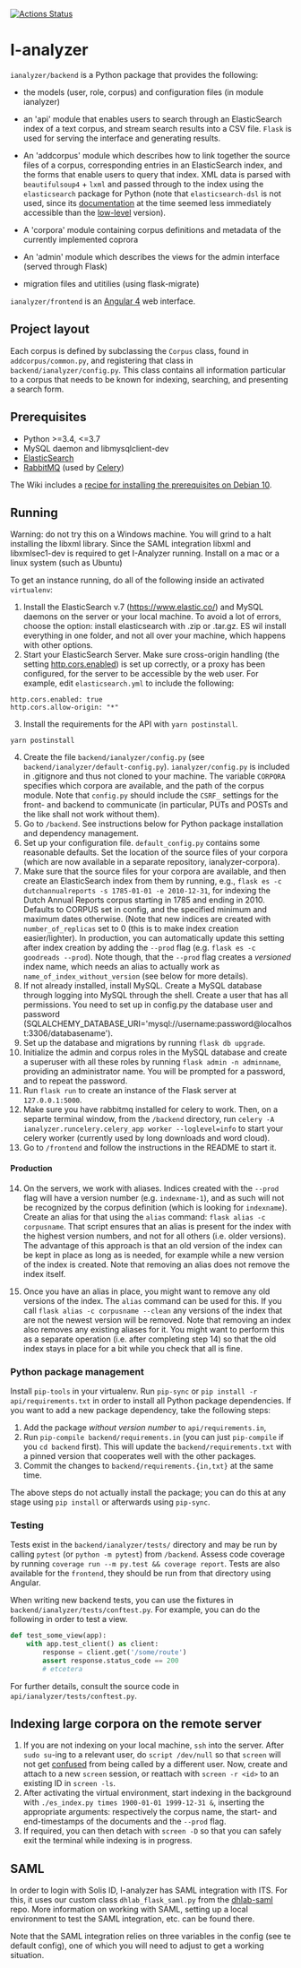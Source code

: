 [![Actions Status](https://github.com/UUDigitalHumanitiesLab/I-analyzer/workflows/Unit%20tests/badge.svg)](https://github.com/UUDigitalHumanitiesLab/I-analyzer/actions)

I-analyzer
===============================================================================

`ianalyzer/backend` is a Python package that provides the following:

- the models (user, role, corpus) and configuration files (in module ianalyzer)

- an 'api' module that enables users to search through an ElasticSearch index of a text corpus, and stream search results into a CSV file. `Flask` is used for serving the interface and generating results.

- An 'addcorpus' module which describes how to link together the source files of a corpus, corresponding entries in an ElasticSearch index, and the forms that enable users to query that index. XML data is parsed with `beautifulsoup4` + `lxml` and passed through to the index using the `elasticsearch` package for Python (note that `elasticsearch-dsl` is not used, since its [documentation](https://elasticsearch-dsl.readthedocs.io/en/latest) at the time seemed less immediately accessible than the [low-level](https://www.elastic.co/guide/en/elasticsearch/reference/current/index.html) version).

- A 'corpora' module containing corpus definitions and metadata of the currently implemented coprora 

- An 'admin' module which describes the views for the admin interface (served through Flask)

- migration files and utitilies (using flask-migrate)

`ianalyzer/frontend` is an [Angular 4](https://angular.io/) web interface.

Project layout
-------------------------------------------------------------------------------

Each corpus is defined by subclassing the `Corpus` class, found in `addcorpus/common.py`, and registering that class in `backend/ianalyzer/config.py`. This class contains all information particular to a corpus that needs to be known for indexing, searching, and presenting a search form.

Prerequisites
-------------------------------------------------------------------------------

* Python >=3.4, <=3.7
* MySQL daemon and libmysqlclient-dev
* [ElasticSearch](https://www.elastic.co/)
* [RabbitMQ](https://www.rabbitmq.com/) (used by [Celery](http://www.celeryproject.org/))

The Wiki includes a [recipe for installing the prerequisites on Debian 10](https://github.com/UUDigitalHumanitieslab/I-analyzer/wiki/Local-Debian-I-Analyzer-setup).

Running
-------------------------------------------------------------------------------
Warning: do not try this on a Windows machine. You will grind to a halt installing the libxml library. Since the SAML integration libxml and libxmlsec1-dev is required to get I-Analyzer running. Install on a mac or a linux system (such as Ubuntu)

To get an instance running, do all of the following inside an activated `virtualenv`:

1. Install the ElasticSearch v.7 (https://www.elastic.co/) and MySQL daemons on the server or your local machine. To avoid a lot of errors, choose the option: install elasticsearch with .zip or .tar.gz. ES wil install everything in one folder, and not all over your machine, which happens with other options.
2. Start your ElasticSearch Server. Make sure cross-origin handling (the setting [http.cors.enabled](https://www.elastic.co/guide/en/elasticsearch/reference/current/modules-http.html)) is set up correctly, or a proxy has been configured, for the server to be accessible by the web user. For example, edit `elasticsearch.yml` to include the following:
```
http.cors.enabled: true
http.cors.allow-origin: "*"
```
3. Install the requirements for the API with `yarn postinstall`.
```
yarn postinstall
```
4. Create the file `backend/ianalyzer/config.py` (see `backend/ianalyzer/default-config.py`). `ianalyzer/config.py` is included in .gitignore and thus not cloned to your machine. The variable `CORPORA` specifies which corpora are available, and the path of the corpus module. Note that `config.py` should include the `CSRF_` settings for the front- and backend to communicate (in particular, PUTs and POSTs and the like shall not work without them). 
5. Go to `/backend`. See instructions below for Python package installation and dependency management.
6. Set up your configuration file. `default_config.py` contains some reasonable defaults. Set the location of the source files of your corpora (which are now available in a separate repository, ianalyzer-corpora).
7. Make sure that the source files for your corpora are available, and then create an ElasticSearch index from them by running, e.g., `flask es -c dutchannualreports -s 1785-01-01 -e 2010-12-31`, for indexing the Dutch Annual Reports corpus starting in 1785 and ending in 2010. Defaults to CORPUS set in config, and the specified minimum and maximum dates otherwise. (Note that new indices are created with `number_of_replicas` set to 0 (this is to make index creation easier/lighter). In production, you can automatically update this setting after index creation by adding the `--prod` flag (e.g. `flask es -c goodreads --prod`). Note though, that the `--prod` flag creates a _versioned_ index name, which needs an alias to actually work as `name_of_index_without_version` (see below for more details).
8. If not already installed, install MySQL. Create a MySQL database through logging into MySQL through the shell. Create a user that has all permissions. You need to set up in config.py the database user and password (SQLALCHEMY_DATABASE_URI='mysql://username:password@localhost:3306/databasename').
9. Set up the database and migrations by running `flask db upgrade`.
10. Initialize the admin and corpus roles in the MySQL database and create a superuser with all these roles by running `flask admin -n adminname`, providing an administrator name. You will be prompted for a password, and to repeat the password.
11. Run `flask run` to create an instance of the Flask server at `127.0.0.1:5000`.
12. Make sure you have rabbitmq installed for celery to work. Then, on a separte terminal window, from the `/backend` directory, run `celery -A ianalyzer.runcelery.celery_app worker --loglevel=info` to start your celery worker (currently used by long downloads and word cloud).
13. Go to `/frontend` and follow the instructions in the README to start it.

#### Production

14. On the servers, we work with aliases. Indices created with the `--prod` flag will have a version number (e.g. `indexname-1`), and as such will not be recognized by the corpus definition (which is looking for `indexname`). Create an alias for that using the `alias` command: `flask alias -c corpusname`. That script ensures that an alias is present for the index with the highest version numbers, and not for all others (i.e. older versions). The advantage of this approach is that an old version of the index can be kept in place as long as is needed, for example while a new version of the index is created. Note that removing an alias does not remove the index itself.

15. Once you have an alias in place, you might want to remove any old versions of the index. The `alias` command can be used for this. If you call `flask alias -c corpusname --clean` any versions of the index that are not the newest version will be removed. Note that removing an index also removes any existing aliases for it. You might want to perform this as a separate operation (i.e. after completing step 14) so that the old index stays in place for a bit while you check that all is fine.

### Python package management

Install `pip-tools` in your virtualenv. Run `pip-sync` or `pip install -r api/requirements.txt` in order to install all Python package dependencies. If you want to add a new package dependency, take the following steps:

 1. Add the package *without version number* to `api/requirements.in`,
 2. Run `pip-compile backend/requirements.in` (you can just `pip-compile` if you `cd backend` first). This will update the `backend/requirements.txt` with a pinned version that cooperates well with the other packages.
 3. Commit the changes to `backend/requirements.{in,txt}` at the same time.

The above steps do not actually install the package; you can do this at any stage using `pip install` or afterwards using `pip-sync`.

### Testing

Tests exist in the `backend/ianalyzer/tests/` directory and may be run by calling `pytest` (or `python -m pytest`) from `/backend`. Assess code coverage by running `coverage run --m py.test && coverage report`. Tests are also available for the `frontend`, they should be run from that directory using Angular.

When writing new backend tests, you can use the fixtures in `backend/ianalyzer/tests/conftest.py`. For example, you can do the following in order to test a view.

```py
def test_some_view(app):
    with app.test_client() as client:
        response = client.get('/some/route')
        assert response.status_code == 200
        # etcetera
```

For further details, consult the source code in `api/ianalyzer/tests/conftest.py`.

Indexing large corpora on the remote server
-------------------------------------------------------------------------------

1. If you are not indexing on your local machine, `ssh` into the server. After `sudo su`-ing to a relevant user, do `script /dev/null` so that `screen` will not get [confused](http://serverfault.com/q/116775) from being called by a different user. Now, create and attach to a new `screen` session, or reattach with `screen -r <id>` to an existing ID in `screen -ls`.
2. After activating the virtual environment, start indexing in the background with `./es_index.py times 1900-01-01 1999-12-31 &`, inserting the appropriate arguments: respectively the corpus name, the start- and end-timestamps of the documents and the `--prod` flag.
3. If required, you can then detach with `screen -D` so that you can safely exit the terminal while indexing is in progress.

SAML
-------------------------------------------------------------------------------
In order to login with Solis ID, I-analyzer has SAML integration with ITS. For this, it uses our custom class `dhlab_flask_saml.py` from the [dhlab-saml](https://github.com/UUDigitalHumanitieslab/dhlab-saml) repo. More information on working with SAML, setting up a local environment to test the SAML integration, etc. can be found there.

Note that the SAML integration relies on three variables in the config (see te default config), one of which you will need to adjust to get a working situation. 
